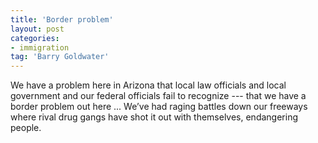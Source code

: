 ```yaml
---
title: 'Border problem'
layout: post
categories:
- immigration
tag: 'Barry Goldwater'
---
```


We have a problem here in Arizona that local law officials and local government and our federal officials fail to recognize --- that we have a border problem out here ... We’ve had raging battles down our freeways where rival drug gangs have shot it out with themselves, endangering people.